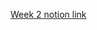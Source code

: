 [Week 2 notion link](https://therapeutic-donut-9e2.notion.site/GDSC-2-cb1d0111da9f4e80908b9b1e5f902e5b, "go link")